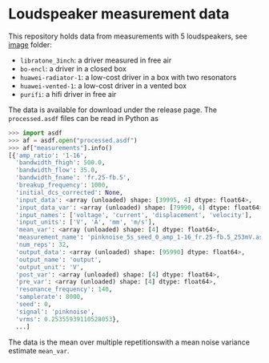# Loudspeaker measurement data

This repository holds data from measurements with 5 loudspeakers, see [image](./image) folder:

- `libratone_3inch`: a driver measured in free air
- `bo-encl`: a driver in a closed box
- `huawei-radiator-1`: a low-cost driver in a box with two resonators
- `huawei-vented-1`: a low-cost driver in a vented box
- `purifi`: a hifi driver in free air

The data is available for download under the release page. The `processed.asdf` files can be read in Python as

```python
>>> import asdf
>>> af = asdf.open("processed.asdf")
>>> af["measurements"].info()
[{'amp_ratio': '1-16',
  'bandwidth_fhigh': 500.0,
  'bandwidth_flow': 35.0,
  'bandwidth_fname': 'fr.25-fb.5',
  'breakup_frequency': 1000,
  'initial_dcs_corrected': None,
  'input_data': <array (unloaded) shape: [39995, 4] dtype: float64>,
  'input_data_var': <array (unloaded) shape: [79990, 4] dtype: float64>,
  'input_names': ['voltage', 'current', 'displacement', 'velocity'],
  'input_units': ['V', 'A', 'mm', 'm/s'],
  'mean_var': <array (unloaded) shape: [4] dtype: float64>,
  'measurement_name': 'pinknoise_5s_seed_0_amp_1-16_fr.25-fb.5_253mV.asdf',
  'num_reps': 32,
  'output_data': <array (unloaded) shape: [95990] dtype: float64>,
  'output_name': 'output',
  'output_unit': 'V',
  'post_var': <array (unloaded) shape: [4] dtype: float64>,
  'pre_var': <array (unloaded) shape: [4] dtype: float64>,
  'resonance_frequency': 140,
  'samplerate': 8000,
  'seed': 0,
  'signal': 'pinknoise',
  'vrms': 0.25355939110528053},
  ...]
```

The data is the mean over multiple repetitionswith a mean noise variance estimate `mean_var`.
